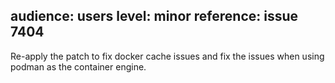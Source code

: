 audience: users
level: minor
reference: issue 7404
---
Re-apply the patch to fix docker cache issues and fix the issues when using
podman as the container engine.
